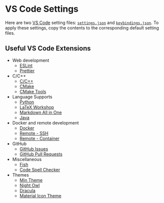 # VS Code Settings

Here are two [VS Code](https://code.visualstudio.com) setting files: [`settings.json`](./settings.json) and [`keybindings.json`](./keybindings.json). To apply these settings, copy the contents to the corresponding default setting files.

## Useful VS Code Extensions

- Web development
  - [ESLint](https://marketplace.visualstudio.com/items?itemName=dbaeumer.vscode-eslint)
  - [Prettier](https://marketplace.visualstudio.com/items?itemName=esbenp.prettier-vscode)
- C/C++
  - [C/C++](https://marketplace.visualstudio.com/items?itemName=ms-vscode.cpptools)
  - [CMake](https://marketplace.visualstudio.com/items?itemName=twxs.cmake)
  - [CMake Tools](https://marketplace.visualstudio.com/items?itemName=ms-vscode.cmake-tools)
- Language Supports
  - [Python](https://marketplace.visualstudio.com/items?itemName=ms-python.python)
  - [LaTeX Workshop](https://marketplace.visualstudio.com/items?itemName=James-Yu.latex-workshop)
  - [Markdown All in One](https://marketplace.visualstudio.com/items?itemName=yzhang.markdown-all-in-one)
  - [Java](https://marketplace.visualstudio.com/items?itemName=redhat.java)
- Docker and remote development
  - [Docker](https://marketplace.visualstudio.com/items?itemName=ms-azuretools.vscode-docker)
  - [Remote - SSH](https://marketplace.visualstudio.com/items?itemName=ms-vscode-remote.remote-ssh)
  - [Remote - Container](https://marketplace.visualstudio.com/items?itemName=ms-vscode-remote.remote-containers)
- GitHub
  - [GitHub Issues](https://marketplace.visualstudio.com/items?itemName=ms-vscode.github-issues-prs)
  - [GitHub Pull Requests](https://marketplace.visualstudio.com/items?itemName=GitHub.vscode-pull-request-github)
- Miscellaneous
  - [Fish](https://marketplace.visualstudio.com/items?itemName=bmalehorn.vscode-fish)
  - [Code Spell Checker](https://marketplace.visualstudio.com/items?itemName=streetsidesoftware.code-spell-checker)
- Themes
  - [Min Theme](https://marketplace.visualstudio.com/items?itemName=miguelsolorio.min-theme)
  - [Night Owl](https://marketplace.visualstudio.com/items?itemName=sdras.night-owl)
  - [Dracula](https://marketplace.visualstudio.com/items?itemName=dracula-theme.theme-dracula)
  - [Material Icon Theme](https://marketplace.visualstudio.com/items?itemName=PKief.material-icon-theme)
